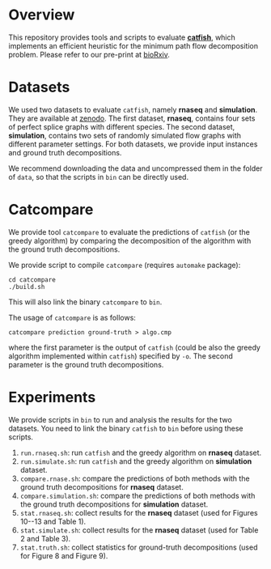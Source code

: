# Overview

This repository provides tools and scripts to evaluate
[**catfish**](https://github.com/Kingsford-Group/catfish), which implements an efficient
heuristic for the minimum path flow decomposition problem.
Please refer to our pre-print at [bioRxiv](https://www.biorxiv.org/content/early/2016/11/16/087759).

# Datasets
We used two datasets to evaluate `catfish`, namely **rnaseq** and **simulation**.
They are available at [zenodo](https://doi.org/10.5281/zenodo.1460998).
The first dataset, **rnaseq**, contains four sets of perfect splice graphs with different species.
The second dataset, **simulation**, contains two sets of randomly simulated flow graphs with
different parameter settings. For both datasets, we provide input instances and ground truth 
decompositions.

We recommend downloading the data and uncompressed them in the folder of `data`, so
that the scripts in `bin` can be directly used.

# Catcompare
We provide tool `catcompare` to evaluate the predictions of `catfish` (or the greedy algorithm)
by comparing the decomposition of the algorithm with the ground truth decompositions.

We provide script to compile `catcompare` (requires `automake` package):
```
cd catcompare
./build.sh
```
This will also link the binary `catcompare` to `bin`.

The usage of `catcompare` is as follows:
```
catcompare prediction ground-truth > algo.cmp
```
where the first parameter is the output of `catfish` (could be also the greedy algorithm
implemented within `catfish`) specified by `-o`. The second parameter is
the ground truth decompositions. 

# Experiments

We provide scripts in `bin` to run and analysis the results for the two datasets.
You need to link the binary `catfish` to `bin` before using these scripts.

1. `run.rnaseq.sh`: run `catfish` and the greedy algorithm on **rnaseq** dataset.
2. `run.simulate.sh`: run `catfish` and the greedy algorithm on **simulation** dataset.
3. `compare.rnase.sh`: compare the predictions of both methods with the ground truth decompositions for **rnaseq** dataset.
4. `compare.simulation.sh`: compare the predictions of both methods with the ground truth decompositions for **simulation** dataset.
5. `stat.rnaseq.sh`: collect results for the **rnaseq** dataset (used for Figures 10--13 and Table 1).
6. `stat.simulate.sh`: collect results for the **rnaseq** dataset (used for Table 2 and Table 3).
7. `stat.truth.sh`: collect statistics for ground-truth decompositions (used for Figure 8 and Figure 9).
